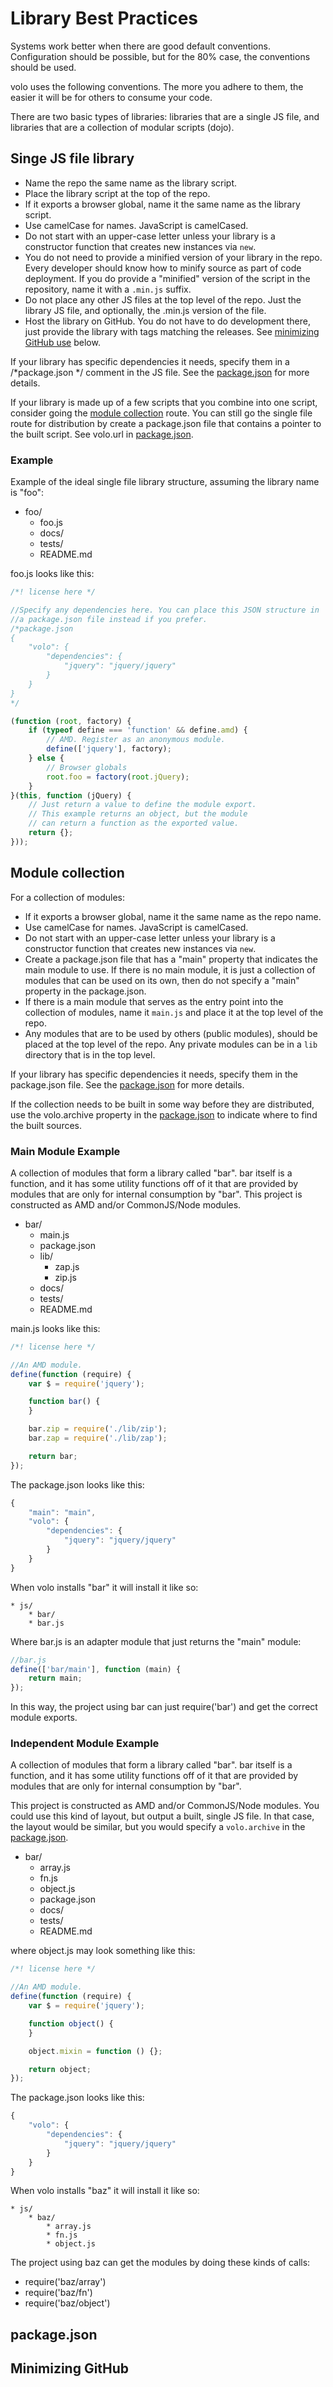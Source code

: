 # Library Best Practices

Systems work better when there are good default conventions. Configuration
should be possible, but for the 80% case, the conventions should be used.

volo uses the following conventions. The more you adhere to them, the easier
it will be for others to consume your code.

There are two basic types of libraries: libraries that are a single JS file,
and libraries that are a collection of modular scripts (dojo).

## Singe JS file library <a name="single"></a>

* Name the repo the same name as the library script.
* Place the library script at the top of the repo.
* If it exports a browser global, name it the same name as the library script.
* Use camelCase for names. JavaScript is camelCased.
* Do not start with an upper-case letter unless your library is a constructor
  function that creates new instances via `new`.
* You do not need to provide a minified version of your library in the repo.
  Every developer should know how to minify source as part of code deployment.
  If you do provide a "minified" version of the script in the repository, name it
  with a `.min.js` suffix.
* Do not place any other JS files at the top level of the repo. Just the library
  JS file, and optionally, the .min.js version of the file.
* Host the library on GitHub. You do not have to do development there, just
  provide the library with tags matching the releases. See
  [minimizing GitHub use](#minimizegithub)
  below.

If your library has specific dependencies it needs, specify them in a /*package.json */
comment in the JS file. See the [package.json](#packagejson) for more details.

If your library is made up of a few scripts that you combine into one script,
consider going the [module collection](#collection) route. You can still go
the single file route for distribution by create a package.json file that contains
a pointer to the built script. See volo.url in [package.json](#packagejson).

### Example <a name="singleexample"></a>

Example of the ideal single file library structure, assuming the library name is
"foo":

* foo/
    * foo.js
    * docs/
    * tests/
    * README.md


foo.js looks like this:

```javascript
/*! license here */

//Specify any dependencies here. You can place this JSON structure in
//a package.json file instead if you prefer.
/*package.json
{
    "volo": {
        "dependencies": {
            "jquery": "jquery/jquery"
        }
    }
}
*/

(function (root, factory) {
    if (typeof define === 'function' && define.amd) {
        // AMD. Register as an anonymous module.
        define(['jquery'], factory);
    } else {
        // Browser globals
        root.foo = factory(root.jQuery);
    }
}(this, function (jQuery) {
    // Just return a value to define the module export.
    // This example returns an object, but the module
    // can return a function as the exported value.
    return {};
}));
```

## Module collection <a name="collection"></a>

For a collection of modules:

* If it exports a browser global, name it the same name as the repo name.
* Use camelCase for names. JavaScript is camelCased.
* Do not start with an upper-case letter unless your library is a constructor
  function that creates new instances via `new`.
* Create a package.json file that has a "main" property that indicates the
  main module to use. If there is no main module, it is just a collection of
  modules that can be used on its own, then do not specify a "main" property
  in the package.json.
* If there is a main module that serves as the entry point into the collection
  of modules, name it `main.js` and place it at the top level of the repo.
* Any modules that are to be used by others (public modules), should be placed
  at the top level of the repo. Any private modules can be in a `lib` directory
  that is in the top level.

If your library has specific dependencies it needs, specify them in the
package.json file. See the [package.json](#packagejson) for more details.

If the collection needs to be built in some way before they are distributed,
use the volo.archive property in the [package.json](#packagejson) to indicate
where to find the built sources.

### Main Module Example <a name="collectionmainexample"></a>

A collection of modules that form a library called "bar". bar itself is a
function, and it has some utility functions off of it that are provided by
modules that are only for internal consumption by "bar". This project is
constructed as AMD and/or CommonJS/Node modules.

* bar/
    * main.js
    * package.json
    * lib/
        * zap.js
        * zip.js
    * docs/
    * tests/
    * README.md

main.js looks like this:

```javascript
/*! license here */

//An AMD module.
define(function (require) {
    var $ = require('jquery');

    function bar() {
    }

    bar.zip = require('./lib/zip');
    bar.zap = require('./lib/zap');

    return bar;
});
```

The package.json looks like this:

```javascript
{
    "main": "main",
    "volo": {
        "dependencies": {
            "jquery": "jquery/jquery"
        }
    }
}
```

When volo installs "bar" it will install it like so:

    * js/
        * bar/
        * bar.js

Where bar.js is an adapter module that just returns the "main" module:

```javascript
//bar.js
define(['bar/main'], function (main) {
    return main;
});
```

In this way, the project using bar can just require('bar') and get the correct
module exports.

### Independent Module Example <a name="collectionindependentexample"></a>

A collection of modules that form a library called "bar". bar itself is a
function, and it has some utility functions off of it that are provided by
modules that are only for internal consumption by "bar".

This project is constructed as AMD and/or CommonJS/Node modules. You could use
this kind of layout, but output a built, single JS file. In that case, the
layout would be similar, but you would specify a `volo.archive` in the
[package.json](#packagejson).

* bar/
    * array.js
    * fn.js
    * object.js
    * package.json
    * docs/
    * tests/
    * README.md

where object.js may look something like this:

```javascript
/*! license here */

//An AMD module.
define(function (require) {
    var $ = require('jquery');

    function object() {
    }

    object.mixin = function () {};

    return object;
});
```

The package.json looks like this:

```javascript
{
    "volo": {
        "dependencies": {
            "jquery": "jquery/jquery"
        }
    }
}
```

When volo installs "baz" it will install it like so:

    * js/
        * baz/
            * array.js
            * fn.js
            * object.js

The project using baz can get the modules by doing these kinds of calls:

* require('baz/array')
* require('baz/fn')
* require('baz/object')


## package.json <a name="packagejson"></a>


## Minimizing GitHub <a name="minimizegithub"></a>